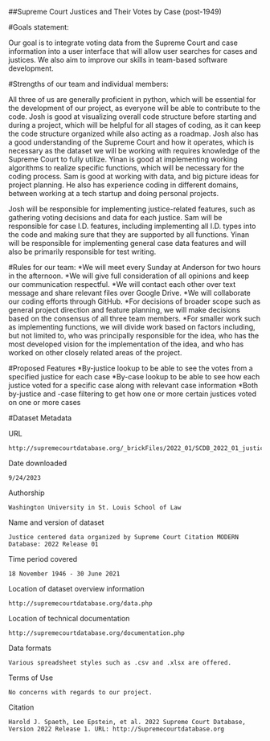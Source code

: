 ﻿##Supreme Court Justices and Their Votes by Case (post-1949)



#Goals statement:

Our goal is to integrate voting data from the Supreme Court and case information into a user interface that will allow user searches for cases and justices. 
We also aim to improve our skills in team-based software development.


#Strengths of our team and individual members:

All three of us are generally proficient in python, which will be essential for the development of our project, as everyone will be able to contribute to the code. 
Josh is good at visualizing overall code structure before starting and during a project, which will be helpful for all stages of coding, 
as it can keep the code structure organized while also acting as a roadmap. 
Josh also has a good understanding of the Supreme Court and how it operates, which is necessary as the dataset we will be working with requires 
knowledge of the Supreme Court to fully utilize. 
Yinan is good at implementing working algorithms to realize specific functions, which will be necessary for the coding process. 
Sam is good at working with data, and big picture ideas for project planning. 
He also has experience coding in different domains, between working at a tech startup and doing personal projects.

Josh will be responsible for implementing justice-related features, such as gathering voting decisions and data for each justice.
Sam will be responsible for case I.D. features, including implementing all I.D. types into the code and making sure that they are supported by all functions.
Yinan will be responsible for implementing general case data features and will also be primarily responsible for test writing.




#Rules for our team:
*We will meet every Sunday at Anderson for two hours in the afternoon. 
*We will give full consideration of all opinions and keep our communication respectful.
*We will contact each other over text message and share relevant files over Google Drive.
*We will collaborate our coding efforts through GitHub.
*For decisions of broader scope such as general project direction and feature planning, we will make decisions based on the consensus of all three team members.
*For smaller work such as implementing functions, we will divide work based on factors including, but not limited to, who was principally responsible for the idea, who has the most developed vision for the implementation of the idea, and who has worked on other closely related areas of the project.


#Proposed Features
*By-justice lookup to be able to see the votes from a specified justice for each case
*By-case lookup to be able to see how each justice voted for a specific case along with relevant case information
*Both by-justice and -case filtering to get how one or more certain justices voted on one or more cases


#Dataset Metadata


URL


	http://supremecourtdatabase.org/_brickFiles/2022_01/SCDB_2022_01_justiceCentered_Citation.xlsx.zip




Date downloaded

	9/24/2023

Authorship

	Washington University in St. Louis School of Law

Name and version of dataset

	Justice centered data organized by Supreme Court Citation MODERN Database: 2022 Release 01

Time period covered

	18 November 1946 - 30 June 2021

Location of dataset overview information

	http://supremecourtdatabase.org/data.php
	
Location of technical documentation

	http://supremecourtdatabase.org/documentation.php

Data formats

	Various spreadsheet styles such as .csv and .xlsx are offered.

Terms of Use

	No concerns with regards to our project.
	
Citation

	Harold J. Spaeth, Lee Epstein, et al. 2022 Supreme Court Database, Version 2022 Release 1. URL: http://Supremecourtdatabase.org